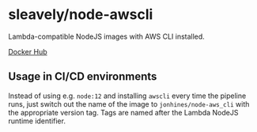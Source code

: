 # sleavely/node-awscli

Lambda-compatible NodeJS images with AWS CLI installed.

[Docker Hub](https://hub.docker.com/repository/docker/jonhines/node_aws_cli)

## Usage in CI/CD environments

Instead of using e.g. `node:12` and installing `awscli` every time the pipeline runs, just switch out the name of the image to `jonhines/node-aws_cli` with the appropriate version tag. Tags are named after the Lambda NodeJS runtime identifier.

